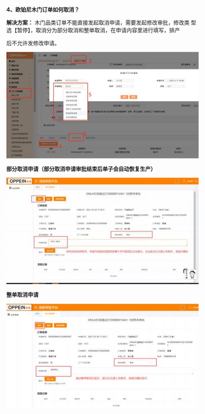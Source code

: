 <a name="bookmark4"></a>**4、欧铂尼木门订单如何取消？**

**解决方案：**  木门品类订单不能直接发起取消申请，需要发起修改审批，修改类 型选【暂停】，取消分为部分取消和整单取消，在申请内容里进行填写，排产

后不允许发修改申请。


![](Aspose.Words.d1bfbd55-1b76-4c79-a3a2-ed1df6a524b9.006.jpeg)

**部分取消申请（部分取消申请审批结束后单子会自动恢复生产）**

![](Aspose.Words.d1bfbd55-1b76-4c79-a3a2-ed1df6a524b9.007.jpeg)

**整单取消申请**


![](Aspose.Words.d1bfbd55-1b76-4c79-a3a2-ed1df6a524b9.008.jpeg)

